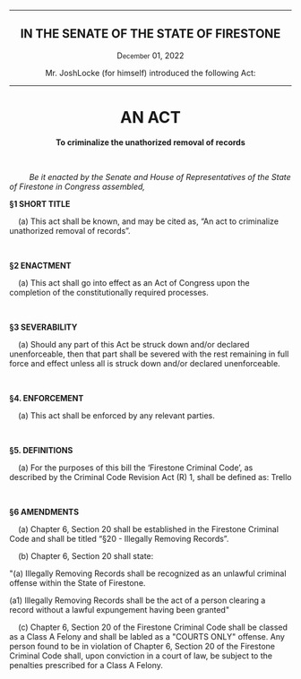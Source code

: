 <div align="center">

---

<h2><b>IN THE SENATE OF THE STATE OF FIRESTONE</b></h2>

<p>D<small>ecember</small> 01, 2022</p>

Mr. JoshLocke (for himself) introduced the following Act:

---

<h1><b>AN ACT</b></h1>

**To criminalize the unathorized removal of records**

</div>

<br/>

&nbsp;&nbsp;&nbsp;&nbsp;&nbsp;&nbsp;&nbsp;&nbsp; _Be it enacted by the Senate and House of Representatives of the State of Firestone in Congress assembled,_

**§1 SHORT TITLE**

&nbsp;&nbsp;&nbsp; (a) This act shall be known, and may be cited as, “An act to criminalize unathorized removal of records”.

<br/>

**§2 ENACTMENT**

&nbsp;&nbsp;&nbsp; (a) This act shall go into effect as an Act of Congress upon the completion of the constitutionally required processes.

<br/>

**§3 SEVERABILITY**

&nbsp;&nbsp;&nbsp; (a) Should any part of this Act be struck down and/or declared unenforceable, then that part shall be severed with the rest remaining in full force and effect unless all is struck down and/or declared unenforceable.


<br/>

**§4. ENFORCEMENT**

&nbsp;&nbsp;&nbsp; (a) This act shall be enforced by any relevant parties.

<br/>

**§5. DEFINITIONS**

&nbsp;&nbsp;&nbsp; (a) For the purposes of this bill the ‘Firestone Criminal Code’, as described by the Criminal Code Revision Act (R) 1, shall be defined as: Trello


<br/>

**§6 AMENDMENTS**

&nbsp;&nbsp;&nbsp; (a) Chapter 6, Section 20 shall be established in the Firestone Criminal Code and shall be titled “§20 - Illegally Removing Records”.

&nbsp;&nbsp;&nbsp; (b) Chapter 6, Section 20 shall state:

"(a) Illegally Removing Records shall be recognized as an unlawful criminal offense within the State of Firestone. 

(a1) Illegally Removing Records shall be the act of a person clearing a record without a lawful expungement having been granted"

&nbsp;&nbsp;&nbsp; (c) Chapter 6, Section 20 of the Firestone Criminal Code shall be classed as a Class A Felony and shall be labled as a "COURTS ONLY" offense. Any person found to be in violation of Chapter 6, Section 20 of the Firestone Criminal Code shall, upon conviction in a court of law, be subject to the penalties prescribed for a Class A Felony.

